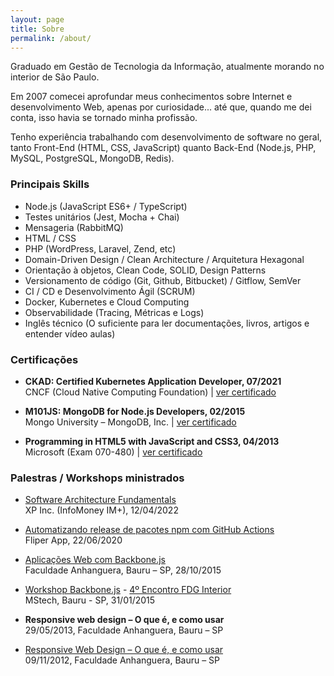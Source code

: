 ```yaml
---
layout: page
title: Sobre
permalink: /about/
---
```


Graduado em Gestão de Tecnologia da Informação, atualmente morando no interior de São Paulo.

Em 2007 comecei aprofundar meus conhecimentos sobre Internet e desenvolvimento Web, apenas por curiosidade... até que, quando me dei conta, isso havia se tornado minha profissão.

Tenho experiência trabalhando com desenvolvimento de software no geral, tanto Front-End (HTML, CSS, JavaScript) quanto Back-End (Node.js, PHP, MySQL, PostgreSQL, MongoDB, Redis).

### Principais Skills

* Node.js (JavaScript ES6+ / TypeScript)
* Testes unitários (Jest, Mocha + Chai)
* Mensageria (RabbitMQ)
* HTML / CSS
* PHP (WordPress, Laravel, Zend, etc)
* Domain-Driven Design / Clean Architecture / Arquitetura Hexagonal
* Orientação à objetos, Clean Code, SOLID, Design Patterns
* Versionamento de código (Git, Github, Bitbucket) / Gitflow, SemVer
* CI / CD e Desenvolvimento Ágil (SCRUM)
* Docker, Kubernetes e Cloud Computing
* Observabilidade (Tracing, Métricas e Logs)
* Inglês técnico (O suficiente para ler documentações, livros, artigos e entender vídeo aulas)

### Certificações

* **CKAD: Certified Kubernetes Application Developer, 07/2021** <br>
  CNCF (Cloud Native Computing Foundation) | <a target="_blank" href="https://ti-user-certificates.s3.amazonaws.com/e0df7fbf-a057-42af-8a1f-590912be5460/28cb2e14-577e-459a-8cae-c71f96742b7e-henrique-silverio-kubernetes-for-developers-lfd259-certificate.pdf">ver certificado</a>

* **M101JS: MongoDB for Node.js Developers, 02/2015** <br>
  Mongo University – MongoDB, Inc. | <a target="_blank" href="https://university.mongodb.com/course_completion/c46c7a6e60bd42aaabc876c46a508149">ver certificado</a>

* **Programming in HTML5 with JavaScript and CSS3, 04/2013** <br>
  Microsoft (Exam 070-480) | <a target="_blank" href="https://www.credly.com/badges/4a44e37a-f615-4a29-9a4c-406e7d2f092d/public_url">ver certificado</a>

### Palestras / Workshops ministrados

* <a target="_blank" href="https://speakerdeck.com/henriquesilverio/software-architecture-fundamentals">Software Architecture Fundamentals</a> <br>
  XP Inc. (InfoMoney IM+), 12/04/2022

* <a target="_blank" href="https://slides.com/henriquesilverio/npm-github-actions">Automatizando release de pacotes npm com GitHub Actions</a> <br>
  Fliper App, 22/06/2020

* <a target="_blank" href="https://slides.com/henriquesilverio/backbone-web-apps">Aplicações Web com Backbone.js</a> <br>
  Faculdade Anhanguera, Bauru – SP, 28/10/2015

* <a target="_blank" href="https://slides.com/henriquesilverio/deck">Workshop Backbone.js</a> - <a target="_blank" href="http://www.meetup.com/fdginterior/events/219921233">4º Encontro FDG Interior</a> <br>
  MStech, Bauru - SP, 31/01/2015

* **Responsive web design – O que é, e como usar** <br>
  29/05/2013, Faculdade Anhanguera, Bauru – SP

* <a target="_blank" href="http://pt.slideshare.net/henriquesilverio3/responsive-web-design-workshop">Responsive Web Design – O que é, e como usar</a> <br>
  09/11/2012, Faculdade Anhanguera, Bauru – SP
